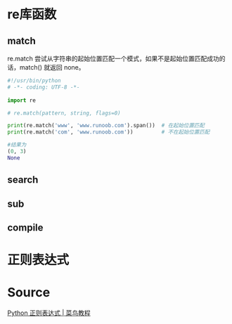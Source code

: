 <a name="ngsYD"></a>
# re库函数
<a name="lGOXQ"></a>
## match
re.match 尝试从字符串的起始位置匹配一个模式，如果不是起始位置匹配成功的话，match() 就返回 none。

```python
#!/usr/bin/python
# -*- coding: UTF-8 -*- 
 
import re

# re.match(pattern, string, flags=0)

print(re.match('www', 'www.runoob.com').span())  # 在起始位置匹配
print(re.match('com', 'www.runoob.com'))         # 不在起始位置匹配

#结果为
(0, 3)
None
```
<a name="IFf0Y"></a>
## search
<a name="i2tcy"></a>
## sub
<a name="Wae5L"></a>
## compile
<a name="pHxrR"></a>
# 正则表达式

<a name="fSI5Q"></a>
# Source
[Python 正则表达式 | 菜鸟教程](https://www.runoob.com/python/python-reg-expressions.html)
